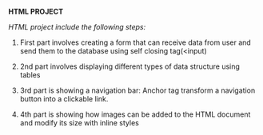 **HTML PROJECT**

*HTML project include the following steps:*

1. First part involves creating a form that can receive data from user and send them to the database using self closing tag(<input)

2. 2nd part involves displaying different types of data structure using tables

3. 3rd part is showing a navigation bar: Anchor tag transform a navigation button into a clickable link.

4. 4th part is showing how images can be added to the HTML document and modify its size with inline styles

